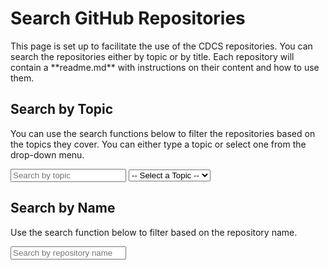 <!DOCTYPE html>
<html>
<head>
    <title>Repository Search</title>
    <script src="https://cdnjs.cloudflare.com/ajax/libs/lunr.js/2.3.8/lunr.min.js"></script>
</head>
<body>
    <h1>Search GitHub Repositories</h1>
    <p>
    This page is set up to facilitate the use of the CDCS repositories. You can search the repositories either by topic or by title. 
    Each repository will contain a **readme.md** with instructions on their content and how to use them.
    </p>
    <!-- Search by Topic -->
    <h2>Search by Topic</h2>
    <p>
    You can use the search functions below to filter the repositories based on the topics they cover.
    You can either type a topic or select one from the drop-down menu.
    </p>
    <div>
        <input type="text" id="search-topic-input" placeholder="Search by topic">
        <select id="topic-select">
            <option value="">-- Select a Topic --</option>
        </select>
    </div>
    <!-- Search by Name -->
    <h2>Search by Name</h2>
    <p>
    Use the search function below to filter based on the repository name.
    </p>
    <div>
        <input type="text" id="search-name-input" placeholder="Search by repository name">
    </div>
    <ul id="repo-list"></ul>
    <script>
        const repos = {{ site.data.repos | jsonify }};
        console.log('Fetched repositories:', repos);
        function createSubstrings(str) {
            const substrings = [];
            for (let i = 0; i < str.length; i++) {
                for (let j = i + 1; j <= str.length; j++) {
                    substrings.push(str.slice(i, j));
                }
            }
            return substrings;
        }
        function createIndex(repos, field) {
            return lunr(function () {
                this.field('name');
                this.field(field);
                repos.forEach(repo => {
                    const fieldSubstrings = createSubstrings(repo[field].join ? repo[field].join(' ') : repo[field]);
                    this.add({
                        'name': repo.name,
                        [field]: fieldSubstrings.join(' '),
                        'id': repo.name
                    });
                });
            });
        }
        function populateTopicSelect(repos) {
            const topicSelect = document.getElementById('topic-select');
            const uniqueTopics = new Set();
            // Collect unique topics
            repos.forEach(repo => {
                repo.topics.forEach(topic => uniqueTopics.add(topic));
            });
            // Convert Set to array and sort alphabetically
            const sortedTopics = Array.from(uniqueTopics).sort();
            // Debug: log sorted topics
            console.log('Sorted topics:', sortedTopics);
            // Clear previous options
            topicSelect.innerHTML = '<option value="">-- Select a Topic --</option>';
            // Add sorted topics to the dropdown
            sortedTopics.forEach(topic => {
                const option = document.createElement('option');
                option.value = topic;
                option.textContent = topic;
                topicSelect.appendChild(option);
            });
        }
        function searchRepos(query, index, repos) {
            const results = index.search(`*${query}*`);
            const repoList = document.getElementById('repo-list');
            repoList.innerHTML = '';
            results.forEach(result => {
                const repo = repos.find(r => r.name === result.ref);
                if (repo) {
                    const li = document.createElement('li');
                    li.innerHTML = `<a href="${repo.url}">${repo.name}</a>`;
                    repoList.appendChild(li);
                }
            });
            if (results.length === 0) {
                repoList.innerHTML = '<li>No results found</li>';
            }
        }
        function initialize() {
            if (repos) {
                const topicIndex = createIndex(repos, 'topics');
                const nameIndex = createIndex(repos, 'name');
                populateTopicSelect(repos);  // Populate the dropdown with sorted topics
                document.getElementById('search-topic-input').addEventListener('input', function () {
                    const query = this.value;
                    searchRepos(query, topicIndex, repos);
                });
                document.getElementById('topic-select').addEventListener('change', function () {
                    const query = this.value;
                    searchRepos(query, topicIndex, repos);
                });
                document.getElementById('search-name-input').addEventListener('input', function () {
                    const query = this.value;
                    searchRepos(query, nameIndex, repos);
                });
            }
        }
        initialize();
    </script>
</body>
</html>
